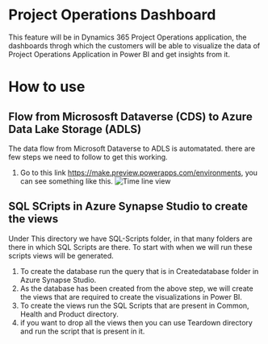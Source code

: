 # Project Operations Dashboard

This feature will be in Dynamics 365 Project Operations application, the dashboards throgh which the customers will be able to visualize the data of Project Operations Application in Power BI and get insights from it.

# How to use

## Flow from Micrososft Dataverse (CDS) to Azure Data Lake Storage (ADLS)

The data flow from Microsoft Dataverse to ADLS is automatated. there are few steps we need to follow to get this working.

1) Go to this link https://make.preview.powerapps.com/environments, you can see something like this.
![Time line view](https://github.com/microsoft/Dynamics365-Project-Operations-PowerApps/blob/main/images/PowerApps.png?raw=true)




## SQL SCripts in Azure Synapse Studio to create the views

Under This directory we have SQL-Scripts folder, in that many folders are there in which SQL Scripts are there.
To start with when we will run these scripts views will be generated.

1) To create the database run the query that is in Createdatabase folder in Azure Synapse Studio.
2) As the database has been created from the above step, we will create the views that are required to create the visualizations in Power BI.
3) To create the views run the SQL Scripts that are present in Common, Health and Product directory.
4) if you want to drop all the views then you can use Teardown directory and run the script that is present in it.